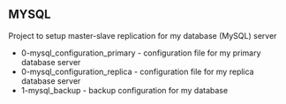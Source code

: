 ## MYSQL

Project to setup master-slave replication for my database (MySQL) server

- 0-mysql_configuration_primary - configuration file for my primary database server
- 0-mysql_configuration_replica - configuration file for my replica database server
- 1-mysql_backup - backup configuration for my database